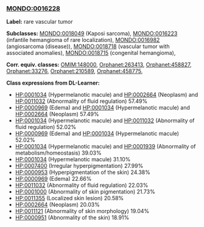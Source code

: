 
### [MONDO:0016228](http://purl.obolibrary.org/obo/MONDO_0016228)
**Label:** rare vascular tumor

**Subclasses:** [MONDO:0018049](http://purl.obolibrary.org/obo/MONDO_0018049) (Kaposi sarcoma), [MONDO:0016223](http://purl.obolibrary.org/obo/MONDO_0016223) (infantile hemangioma of rare localization), [MONDO:0016982](http://purl.obolibrary.org/obo/MONDO_0016982) (angiosarcoma (disease)), [MONDO:0018718](http://purl.obolibrary.org/obo/MONDO_0018718) (vascular tumor with associated anomalies), [MONDO:0018715](http://purl.obolibrary.org/obo/MONDO_0018715) (congenital hemangioma), 

**Corr. equiv. classes:** [OMIM:148000](http://purl.obolibrary.org/obo/OMIM_148000), [Orphanet:263413](http://www.orpha.net/ORDO/Orphanet_263413), [Orphanet:458827](http://www.orpha.net/ORDO/Orphanet_458827), [Orphanet:33276](http://www.orpha.net/ORDO/Orphanet_33276), [Orphanet:210589](http://www.orpha.net/ORDO/Orphanet_210589), [Orphanet:458775](http://www.orpha.net/ORDO/Orphanet_458775), 

**Class expressions from DL-Learner:**

- [HP:0001034](http://purl.obolibrary.org/obo/HP_0001034) (Hypermelanotic macule) and [HP:0002664](http://purl.obolibrary.org/obo/HP_0002664) (Neoplasm) and [HP:0011032](http://purl.obolibrary.org/obo/HP_0011032) (Abnormality of fluid regulation) 57.49%
- [HP:0000969](http://purl.obolibrary.org/obo/HP_0000969) (Edema) and [HP:0001034](http://purl.obolibrary.org/obo/HP_0001034) (Hypermelanotic macule) and [HP:0002664](http://purl.obolibrary.org/obo/HP_0002664) (Neoplasm) 57.49%
- [HP:0001034](http://purl.obolibrary.org/obo/HP_0001034) (Hypermelanotic macule) and [HP:0011032](http://purl.obolibrary.org/obo/HP_0011032) (Abnormality of fluid regulation) 52.02%
- [HP:0000969](http://purl.obolibrary.org/obo/HP_0000969) (Edema) and [HP:0001034](http://purl.obolibrary.org/obo/HP_0001034) (Hypermelanotic macule) 52.02%
- [HP:0001034](http://purl.obolibrary.org/obo/HP_0001034) (Hypermelanotic macule) and [HP:0001939](http://purl.obolibrary.org/obo/HP_0001939) (Abnormality of metabolism/homeostasis) 39.03%
- [HP:0001034](http://purl.obolibrary.org/obo/HP_0001034) (Hypermelanotic macule) 31.10%
- [HP:0007400](http://purl.obolibrary.org/obo/HP_0007400) (Irregular hyperpigmentation) 27.99%
- [HP:0000953](http://purl.obolibrary.org/obo/HP_0000953) (Hyperpigmentation of the skin) 24.38%
- [HP:0000969](http://purl.obolibrary.org/obo/HP_0000969) (Edema) 22.66%
- [HP:0011032](http://purl.obolibrary.org/obo/HP_0011032) (Abnormality of fluid regulation) 22.03%
- [HP:0001000](http://purl.obolibrary.org/obo/HP_0001000) (Abnormality of skin pigmentation) 21.73%
- [HP:0011355](http://purl.obolibrary.org/obo/HP_0011355) (Localized skin lesion) 20.58%
- [HP:0002664](http://purl.obolibrary.org/obo/HP_0002664) (Neoplasm) 20.03%
- [HP:0011121](http://purl.obolibrary.org/obo/HP_0011121) (Abnormality of skin morphology) 19.04%
- [HP:0000951](http://purl.obolibrary.org/obo/HP_0000951) (Abnormality of the skin) 18.91%


